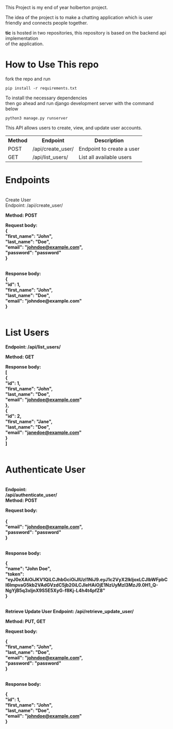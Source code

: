 This Project is my end of year holberton project. <br>

The idea of the project is to make a chatting application which is user <br>
friendly and connects people together. 

<strong>tic</strong> is hosted in two repositories, this repository is based on the backend api implementation <br>
of the application. 
<br>
<h1>How to Use This repo </h1>
fork the repo and run <br>

<code>pip install -r requirements.txt </code> <br> 

To install the necessary dependencies <br>
then go ahead and run  django development server with the command below<br>

<code>python3 manage.py runserver </code> <br>

This API allows users to create, view, and update user accounts.


<table>
    <tr>
       <th> Method </th>
       <th> Endpoint </th>
       <th> Description </th>
    </tr>
    <tr>
       <td>POST</td>
       <td>/api/create_user/</td>
       <td>Endpoint to create a user</td>
    </tr>
    <tr>
       <td>GET</td>
       <td>/api/list_users/</td>
       <td>List all available users</td>
    </tr>
</table>




<h1>Endpoints</h1> <br>
Create User <br>
Endpoint: 
/api/create_user/

<strong>Method: <strong> 
POST

Request body:
<br>
{ <br>
    "first_name": "John", <br>
    "last_name": "Doe", <br>
    "email": "johndoe@example.com",<br>
    "password": "password"<br>
}<br>

<br>
Response body:
 <br>
{ <br>
    "id": 1, <br>
    "first_name": "John", <br>
    "last_name": "Doe", <br>
    "email": "johndoe@example.com" <br>
}<br>
<br>
  
  
 <h1>List Users </h1>
Endpoint: 
/api/list_users/

 <strong>Method: </strong> 
GET

Response body:
<br>
[<br>
    {<br>
        "id": 1,<br>
        "first_name": "John",<br>
        "last_name": "Doe",<br>
        "email": "johndoe@example.com"<br>
    },<br>
    {<br>
        "id": 2,<br>
        "first_name": "Jane",<br>
        "last_name": "Doe",<br>
        "email": "janedoe@example.com"<br>
    }<br>
]<br>
  <br>
 <h1>Authenticate User</h1> <br>
Endpoint:  <br>
/api/authenticate_user/
<br>
  <strong>Method:</strong> 
POST

Request body:<br>
<br>
{<br>
    "email": "johndoe@example.com",<br>
    "password": "password"<br>
}<br>
  
  <br>
Response body:

{<br>
    "name": "John Doe",<br>
    "token": "eyJ0eXAiOiJKV1QiLCJhbGciOiJIUzI1NiJ9.eyJ1c2VyX2lkIjoxLCJlbWFpbCI6ImpvaG5kb2VAdGVzdC5jb20iLCJleHAiOjE1NzUyMzI3MzJ9.0H1_Q-NgYjB5q3xIjnX9S5E5XyG-f8Kj-L4h4t4pfZ8"<br>
}<br>
  
<br>
Retrieve Update User
Endpoint: 
/api/retrieve_update_user/

Method: 
PUT, GET

Request body:<br>

{<br>
    "first_name": "John",<br>
    "last_name": "Doe",<br>
    "email": "johndoe@example.com",<br>
    "password": "password"<br>
}
  
  <br>
Response body:
    
{<br>
    "id": 1,<br>
    "first_name": "John",<br>
    "last_name": "Doe",<br>
    "email": "johndoe@example.com"<br>
}<br>
